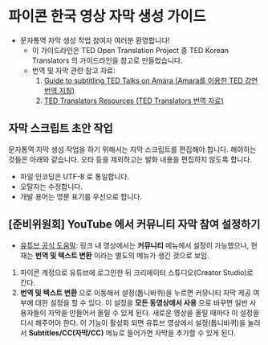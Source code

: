 # 파이콘 한국 영상 자막 생성 가이드

* 문자통역 자막 생성 작업 참여자 여러분 환영합니다!
    * 이 가이드라인은 TED Open Translation Project 중 TED Korean Translators 의 가이드라인을 참고로 만들었습니다.
    * 번역 및 자막 관련 참고 자료:
        1. [Guide to subtitling TED Talks on Amara (Amara를 이용한 TED 강연 번역 지침)](https://docs.google.com/document/pub?utm_campaign&id=1PNv_ZmHzbdER1rzoo8J65Xgm3nZ7WcjjBhumIPkD6Yg&utm_medium=on.ted.com-static&utm_source=amara.org&utm_content=awesm-publisher)
        2. [TED Translators Resources (TED Translators 번역  자료)](http://translations.ted.org/wiki/OTP_Resources:_Main_guide)
        
## 자막 스크립트 초안 작업

문자통역 자막 생성 작업을 하기 위해서는 자막 스크립트를 편집해야 합니다. 해야하는 것들은 아래와 같습니다.
오타 등을 제외하고는 발화 내용을 편집하지 않도록 합니다.

* 파일 인코딩은 UTF-8 로 통일합니다.
* 오탈자는 수정합니다.
* 개발 용어는 영문 표기를 우선으로 합니다.

## [준비위원회] YouTube 에서 커뮤니티 자막 참여 설정하기
* [유튜브 공식 도움말](https://support.google.com/youtube/answer/6052538?hl=ko): 링크 내 영상에서는 **커뮤니티** 메뉴에서 설정이 가능했으나,
현재는 **번역 및 텍스트 변환** 이라는 별도의 메뉴가 생긴 것으로 보임.

1. 파이콘 계정으로 유튜브에 로그인한 뒤 크리에이터 스튜디오(Creator Studio)로 간다.
2. **번역 및 텍스트 변환** 으로 이동해서 설정(톱니바퀴)을 누르면 커뮤니티 자막 제공 여부에 대한 설정을 할 수 있다.
이 설정을 **모든 동영상에서 사용** 으로 바꾸면 일반 사용자들이 자막을 만들어서 올릴 수 있게 된다.
새로운 영상을 올릴 때마다 이 설정을 다시 해주어야 한다.
이 기능이 활성화 되면 유튜브 영상에서 설정(톱니바퀴)을 눌러서 **Subtitles/CC(자막/CC)** 메뉴로 들어가면 자막을 추가할 수 있게 된다.
